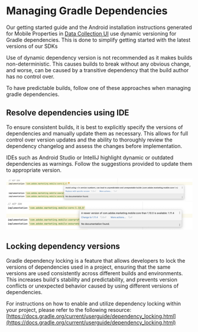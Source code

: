 # Managing Gradle Dependencies

Our getting started guide and the Android installation instructions generated for Mobile Properties in [Data Collection UI](https://developer.adobe.com/client-sdks/documentation/getting-started/get-the-sdk/) use dynamic versioning for Gradle dependencies. This is done to simplify getting started with the latest versions of our SDKs 

Use of dynamic dependency version is not recommended as it makes builds non-deterministic. This causes builds to break without any obvious change, and worse, can be caused by a transitive dependency that the build author has no control over.

To have predictable builds, follow one of these approaches when managing gradle dependencies. 

## Resolve dependencies using IDE

To ensure consistent builds, it is best to explicitly specify the versions of dependencies and manually update them as necessary. This allows for full control over version updates and the ability to thoroughly review the dependency changelog and assess the changes before implementation.

IDEs such as Android Studio or IntelliJ highlight dynamic or outdated dependencies as warnings. Follow the suggestions provided to update them to appropriate version.

![Dynamic dependency warning](../assets/dependencies_hint1.png)
![Outdated dependency warning](../assets/dependencies_hint2.png)

## Locking dependency versions

Gradle dependency locking is a feature that allows developers to lock the versions of dependencies used in a project, ensuring that the same versions are used consistently across different builds and environments. This increases build's stability and predictability, and prevents version conflicts or unexpected behavior caused by using different versions of dependencies.

For instructions on how to enable and utilize dependency locking within your project, please refer to the following resource: [https://docs.gradle.org/current/userguide/dependency_locking.html](https://docs.gradle.org/current/userguide/dependency_locking.html)
